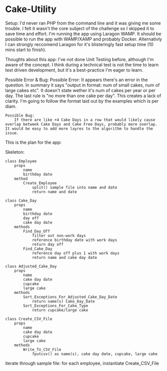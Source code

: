 # Cake-Utility

Setup:
    I'd never ran PHP from the command line and it was giving me some trouble. I felt it wasn't the core subject of the challenge so I skipped it to save time and effort. I'm running the app using Laragon WAMP. It should be possible to run the app with WAMP/XAMP and probably Docker. Alternativly I can strongly reccomend Laragon for it's blisteringly fast setup time (10 mins start to finish).

Thoughts about this app:
    I've not done Unit Testing before, although I'm aware of the concept. I think during a technical test is not the time to learn test driven development, but it's a best-practice I'm eager to learn.

Possible Error & Bug:
    Possible Error:
        It appears there's an error in the question. In summary it says "output in format: num of small cakes, num of large cakes etc". It doesn't state wether it's num of cakes per year or per day. The last rule is "no more than one cake per day". This creates a lack of clarity. I'm going to follow the format laid out by the examples which is per diam.

    Possible Bug:
        If there are like +4 Cake Days in a row that would likely cause overlap betweek Cake Days and Cake Free Days, probably more overlap. It would be easy to add more layres to the algorithm to handle the issue. 

This is the plan for the app:


Skeleton:

    class Employee
        props
            name
            birthday date
        method
            Create_Employee
                split() sample file into name and date
                return name and date

    class Cake_Day
        props 
            name 
            birthday date
            day off
            cake day date
        methods
            Find_Day_Off
                filter out non-work days
                reference birthday date with work days
                return day off
            Find_Cake_Day
                reference day off plus 1 with work days
                return name and cake day date

    class Adjusted_Cake_Day
        props 
            name
            cake day date
            cupcake
            large cake
        methods
            Sort_Exceptions_For_Adjusted_Cake_Day_Date
                return name(s) Cake_Day_Date
            Sort_Exceptions_For_Cake_Type
                return cupcake/large cake 

    class Create_CSV_File
        props
            name
            cake day date
            cupcake
            large cake
        methods
            Write_To_CSV_File
                fputcsv() as name(s), cake day date, cupcake, large cake

iterate through sample file:
    for each employee, instantiate Create_CSV_File 



